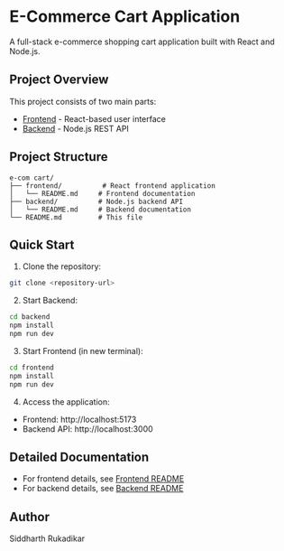 # E-Commerce Cart Application

A full-stack e-commerce shopping cart application built with React and Node.js.

## Project Overview

This project consists of two main parts:
- [Frontend](./frontend/README.md) - React-based user interface
- [Backend](./backend/README.md) - Node.js REST API

## Project Structure
```
e-com cart/
├── frontend/          # React frontend application
│   └── README.md     # Frontend documentation
├── backend/          # Node.js backend API
│   └── README.md     # Backend documentation
└── README.md         # This file
```

## Quick Start

1. Clone the repository:
```bash
git clone <repository-url>
```

2. Start Backend:
```bash
cd backend
npm install
npm run dev
```

3. Start Frontend (in new terminal):
```bash
cd frontend
npm install
npm run dev
```

4. Access the application:
- Frontend: http://localhost:5173
- Backend API: http://localhost:3000

## Detailed Documentation

- For frontend details, see [Frontend README](./frontend/README.md)
- For backend details, see [Backend README](./backend/README.md)

## Author

Siddharth Rukadikar